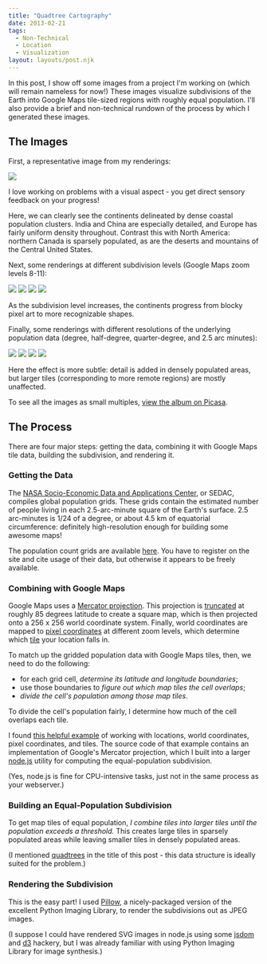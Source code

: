 ```yaml
---
title: "Quadtree Cartography"
date: 2013-02-21
tags:
  - Non-Technical
  - Location
  - Visualization
layout: layouts/post.njk
---
```


In this post, I show off some images from a project I'm working on (which will remain nameless for now!) These images visualize subdivisions of the Earth into Google Maps tile-sized regions with roughly equal population. I'll also provide a brief and non-technical rundown of the process by which I generated these images.

<!-- more -->

## The Images

First, a representative image from my renderings:

<img src="https://lh5.googleusercontent.com/-EmN0ma8uhtg/USZnFkGsrfI/AAAAAAAAAV8/hDpa5sx1-IE/s640/tiles11.ag.jpg" />

I love working on problems with a visual aspect - you get direct sensory
feedback on your progress!

Here, we can clearly see the continents delineated by dense coastal population clusters. India and China are especially detailed, and Europe has fairly uniform density throughout. Contrast this with North America: northern Canada is sparsely populated, as are the deserts and mountains of the Central United States.

Next, some renderings at different subdivision levels (Google Maps zoom levels 8-11):

<img src="https://lh4.googleusercontent.com/-SqLGYcz6yl0/USZnBXDoUNI/AAAAAAAAAUs/C7vdLkL522Y/s288/tiles8.ag60.jpg" />
<img src="https://lh5.googleusercontent.com/-m2wk-ov9Mw4/USZnBmDUucI/AAAAAAAAAU0/vrU48gzJei4/s288/tiles9.ag60.jpg" />
<img src="https://lh6.googleusercontent.com/-GuXnAIjWUf0/USZnCbAac_I/AAAAAAAAAU8/urh1UXBD3-U/s288/tiles10.ag60.jpg" />
<img src="https://lh6.googleusercontent.com/-Y53pPe7T0II/USZnCn5ZL3I/AAAAAAAAAVI/Owjf_pnQBic/s288/tiles11.ag60.jpg" />

As the subdivision level increases, the continents progress from blocky pixel art to more recognizable shapes.

Finally, some renderings with different resolutions of the underlying population data (degree, half-degree, quarter-degree, and 2.5 arc minutes):

<img src="https://lh6.googleusercontent.com/-GuXnAIjWUf0/USZnCbAac_I/AAAAAAAAAU8/urh1UXBD3-U/s288/tiles10.ag60.jpg" />
<img src="https://lh6.googleusercontent.com/-RRw5Gx4OiaA/USZnEQhqNhI/AAAAAAAAAVg/i6B3yx8BF_M/s288/tiles10.ag30.jpg" />
<img src="https://lh5.googleusercontent.com/-NkGpf7zzHsY/USZnFI4qQ7I/AAAAAAAAAV4/Kl1UB4U-4pU/s288/tiles10.ag15.jpg" />
<img src="https://lh6.googleusercontent.com/-n6Ufe_6mJzM/USZnF60IfvI/AAAAAAAAAWE/PEmAgvWvzNU/s288/tiles10.ag.jpg" />

Here the effect is more subtle: detail is added in densely populated areas, but larger tiles (corresponding to more remote regions) are mostly unaffected.

To see all the images as small multiples, [view the album on Picasa](https://picasaweb.google.com/100933554722754572774/20130221QuadtreeCartography#).

## The Process

There are four major steps: getting the data, combining it with Google Maps tile data, building the subdivision, and rendering it.

### Getting the Data

The [NASA Socio-Economic Data and Applications Center](http://sedac.ciesin.columbia.edu/citations), or SEDAC, compiles global population grids. These grids contain the estimated number of people living in each 2.5-arc-minute square of the Earth's surface. 2.5 arc-minutes is 1/24 of a degree, or about 4.5 km of equatorial circumference: definitely high-resolution enough for building some awesome maps!

The population count grids are available [here](http://sedac.ciesin.columbia.edu/data/set/gpw-v3-population-count/data-download). You have to register on the site and cite usage of their data, but otherwise it appears to be freely available.

### Combining with Google Maps

Google Maps uses a [Mercator projection](https://en.wikipedia.org/wiki/Mercator_projection). This projection is [truncated](https://developers.google.com/maps/documentation/javascript/maptypes#WorldCoordinates) at roughly 85 degrees latitude to create a square map, which is then projected onto a 256 x 256 world coordinate system. Finally, world coordinates are mapped to [pixel coordinates](https://developers.google.com/maps/documentation/javascript/maptypes#PixelCoordinates) at different zoom levels, which determine which [tile](https://developers.google.com/maps/documentation/javascript/maptypes#TileCoordinates) your location falls in.

To match up the gridded population data with Google Maps tiles, then, we need to do the following:

- for each grid cell, *determine its latitude and longitude boundaries*;
- use those boundaries to *figure out which map tiles the cell overlaps*;
- *divide the cell's population among those map tiles*.

To divide the cell's population fairly, I determine how much of the cell overlaps each tile.

I found [this helpful example](https://google-developers.appspot.com/maps/documentation/javascript/examples/map-coordinates) of working with locations, world coordinates, pixel coordinates, and tiles. The source code of that example contains an implementation of Google's Mercator projection, which I built into a larger [node.js](https://nodejs.org/) utility for computing the equal-population subdivision.

(Yes, node.js is fine for CPU-intensive tasks, just not in the same process as your webserver.)

### Building an Equal-Population Subdivision

To get map tiles of equal population, *I combine tiles into larger tiles until the population exceeds a threshold.* This creates large tiles in sparsely populated areas while leaving smaller tiles in densely populated areas.

(I mentioned [quadtrees](https://blog.notdot.net/2009/11/Damn-Cool-Algorithms-Spatial-indexing-with-Quadtrees-and-Hilbert-Curves) in the title of this post - this data structure is ideally suited for the problem.)

### Rendering the Subdivision

This is the easy part! I used [Pillow](https://pypi.python.org/pypi/Pillow/), a nicely-packaged version of the excellent Python Imaging Library, to render the subdivisions out as JPEG images.

(I suppose I could have rendered SVG images in node.js using some [jsdom](https://github.com/tmpvar/jsdom) and [d3](https://d3js.org/) hackery, but I was already familiar with using Python Imaging Library for image synthesis.)
